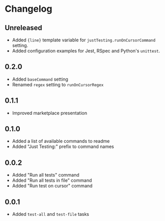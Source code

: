 # Changelog

## Unreleased

- Added `{line}` template variable for `justTesting.runOnCursorCommand` setting.
- Added configuration examples for Jest, RSpec and Python's `unittest`.

## 0.2.0

- Added `baseCommand` setting
- Renamed `regex` setting to `runOnCursorRegex`

## 0.1.1

- Improved marketplace presentation

## 0.1.0

- Added a list of available commands to readme
- Added "Just Testing:" prefix to command names

## 0.0.2

- Added "Run all tests" command
- Added "Run all tests in file" command
- Added "Run test on cursor" command

## 0.0.1

- Added `test-all` and `test-file` tasks
